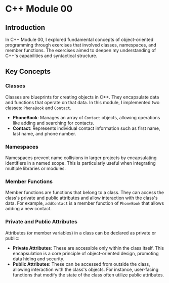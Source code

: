# C++ Module 00

## Introduction
In C++ Module 00, I explored fundamental concepts of object-oriented programming through exercises that involved classes, namespaces, and member functions. The exercises aimed to deepen my understanding of C++'s capabilities and syntactical structure.

## Key Concepts

### Classes
Classes are blueprints for creating objects in C++. They encapsulate data and functions that operate on that data. In this module, I implemented two classes: `PhoneBook` and `Contact`. 

- **PhoneBook**: Manages an array of `Contact` objects, allowing operations like adding and searching for contacts.
- **Contact**: Represents individual contact information such as first name, last name, and phone number.

### Namespaces
Namespaces prevent name collisions in larger projects by encapsulating identifiers in a named scope. This is particularly useful when integrating multiple libraries or modules.

### Member Functions
Member functions are functions that belong to a class. They can access the class's private and public attributes and allow interaction with the class's data. For example, `addContact` is a member function of `PhoneBook` that allows adding a new contact.

### Private and Public Attributes
Attributes (or member variables) in a class can be declared as private or public:

- **Private Attributes**: These are accessible only within the class itself. This encapsulation is a core principle of object-oriented design, promoting data hiding and security.
- **Public Attributes**: These can be accessed from outside the class, allowing interaction with the class's objects. For instance, user-facing functions that modify the state of the class often utilize public attributes.
